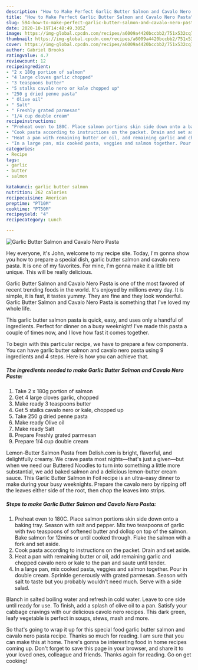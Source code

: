 ```yaml
---
description: "How to Make Perfect Garlic Butter Salmon and Cavalo Nero Pasta"
title: "How to Make Perfect Garlic Butter Salmon and Cavalo Nero Pasta"
slug: 594-how-to-make-perfect-garlic-butter-salmon-and-cavalo-nero-pasta
date: 2020-10-19T14:48:49.305Z
image: https://img-global.cpcdn.com/recipes/a6009a4420bccbb2/751x532cq70/garlic-butter-salmon-and-cavalo-nero-pasta-recipe-main-photo.jpg
thumbnail: https://img-global.cpcdn.com/recipes/a6009a4420bccbb2/751x532cq70/garlic-butter-salmon-and-cavalo-nero-pasta-recipe-main-photo.jpg
cover: https://img-global.cpcdn.com/recipes/a6009a4420bccbb2/751x532cq70/garlic-butter-salmon-and-cavalo-nero-pasta-recipe-main-photo.jpg
author: Gabriel Brooks
ratingvalue: 4.7
reviewcount: 12
recipeingredient:
- "2 x 180g portion of salmon"
- "4 large cloves garlic chopped"
- "3 teaspoons butter"
- "5 stalks cavalo nero or kale chopped up"
- "250 g dried penne pasta"
- " Olive oil"
- " Salt"
- " Freshly grated parmesan"
- "1/4 cup double cream"
recipeinstructions:
- "Preheat oven to 180C. Place salmon portions skin side down onto a baking tray. Season with salt and pepper. Mix two teaspoons of garlic with two teaspoons of softened butter and dollop on top of the salmon. Bake salmon for 12mins or until cooked through. Flake the salmon with a fork and set aside."
- "Cook pasta according to instructions on the packet. Drain and set aside."
- "Heat a pan with remaining butter or oil, add remaining garlic and chopped cavalo nero or kale to the pan and saute until tender."
- "In a large pan, mix cooked pasta, veggies and salmon together. Pour in double cream. Sprinkle generously with grated parmesan. Season with salt to taste but you probably wouldn’t need much. Serve with a side salad."
categories:
- Recipe
tags:
- garlic
- butter
- salmon

katakunci: garlic butter salmon 
nutrition: 262 calories
recipecuisine: American
preptime: "PT10M"
cooktime: "PT50M"
recipeyield: "4"
recipecategory: Lunch

---
```



![Garlic Butter Salmon and Cavalo Nero Pasta](https://img-global.cpcdn.com/recipes/a6009a4420bccbb2/751x532cq70/garlic-butter-salmon-and-cavalo-nero-pasta-recipe-main-photo.jpg)

Hey everyone, it's John, welcome to my recipe site. Today, I'm gonna show you how to prepare a special dish, garlic butter salmon and cavalo nero pasta. It is one of my favorites. For mine, I'm gonna make it a little bit unique. This will be really delicious.

Garlic Butter Salmon and Cavalo Nero Pasta is one of the most favored of recent trending foods in the world. It's enjoyed by millions every day. It is simple, it is fast, it tastes yummy. They are fine and they look wonderful. Garlic Butter Salmon and Cavalo Nero Pasta is something that I've loved my whole life.

This garlic butter salmon pasta is quick, easy, and uses only a handful of ingredients. Perfect for dinner on a busy weeknight! I&#39;ve made this pasta a couple of times now, and I love how fast it comes together.


To begin with this particular recipe, we have to prepare a few components. You can have garlic butter salmon and cavalo nero pasta using 9 ingredients and 4 steps. Here is how you can achieve that.

<!--inarticleads1-->

##### The ingredients needed to make Garlic Butter Salmon and Cavalo Nero Pasta:

1. Take 2 x 180g portion of salmon
1. Get 4 large cloves garlic, chopped
1. Make ready 3 teaspoons butter
1. Get 5 stalks cavalo nero or kale, chopped up
1. Take 250 g dried penne pasta
1. Make ready  Olive oil
1. Make ready  Salt
1. Prepare  Freshly grated parmesan
1. Prepare 1/4 cup double cream


Lemon-Butter Salmon Pasta from Delish.com is bright, flavorful, and delightfully creamy. We crave pasta most nights—that&#39;s just a given—but when we need our Buttered Noodles to turn into something a little more substantial, we add baked salmon and a delicious lemon-butter cream sauce. This Garlic Butter Salmon in Foil recipe is an ultra-easy dinner to make during your busy weeknights. Prepare the cavalo nero by ripping off the leaves either side of the root, then chop the leaves into strips. 

<!--inarticleads2-->

##### Steps to make Garlic Butter Salmon and Cavalo Nero Pasta:

1. Preheat oven to 180C. Place salmon portions skin side down onto a baking tray. Season with salt and pepper. Mix two teaspoons of garlic with two teaspoons of softened butter and dollop on top of the salmon. Bake salmon for 12mins or until cooked through. Flake the salmon with a fork and set aside.
1. Cook pasta according to instructions on the packet. Drain and set aside.
1. Heat a pan with remaining butter or oil, add remaining garlic and chopped cavalo nero or kale to the pan and saute until tender.
1. In a large pan, mix cooked pasta, veggies and salmon together. Pour in double cream. Sprinkle generously with grated parmesan. Season with salt to taste but you probably wouldn’t need much. Serve with a side salad.


Blanch in salted boiling water and refresh in cold water. Leave to one side until ready for use. To finish, add a splash of olive oil to a pan. Satisfy your cabbage cravings with our delicious cavolo nero recipes. This dark green, leafy vegetable is perfect in soups, stews, mash and more. 

So that's going to wrap it up for this special food garlic butter salmon and cavalo nero pasta recipe. Thanks so much for reading. I am sure that you can make this at home. There's gonna be interesting food in home recipes coming up. Don't forget to save this page in your browser, and share it to your loved ones, colleague and friends. Thanks again for reading. Go on get cooking!
